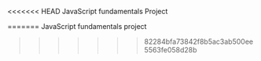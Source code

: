<<<<<<< HEAD
JavaScript fundamentals Project

=======
JavaScript fundamentals project
>>>>>>> 82284bfa73842f8b5ac3ab500ee5563fe058d28b
